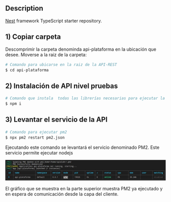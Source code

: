 ## Description

[Nest](https://github.com/nestjs/nest) framework TypeScript starter repository.

## 1) Copiar carpeta

Descomprimir la carpeta denominda api-plataforma en la ubicación que desee.
Moverse a la raiz de la carpeta:

```bash
# Comando para ubicarse en la raiz de la API-REST
$ cd api-plataforma
```

## 2) Instalación de API nivel pruebas

```bash
# Comando que instala  todas las librerías necesarias para ejecutar la API-REST
$ npm i
```

## 3) Levantar el servicio de la API

```bash
# Comando para ejecutar pm2
$ npx pm2 restart pm2.json
```

Ejecutando este comando se levantará el servicio denominado PM2.
Este servicio permite ejecutar nodejs 

![alt text](./assets/pm2_ejecucion.jpg)

El gráfico que se muestra en la parte superior muestra PM2 ya ejecutado y en espera de comunicación desde la capa del cliente.

